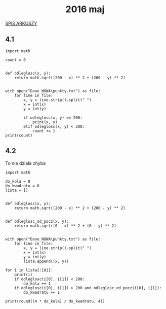 <h1 align="center">2016 maj</h1>
 
[SPIS ARKUSZY](https://github.com/wernexnrs123/MATURA-INFORMATYKA/blob/master/dzialy/zadania_arkusze.md)

## 4.1

```PY
import math

count = 0


def odleglosc(x, y):
    return math.sqrt((200 - x) ** 2 + (200 - y) ** 2)


with open("Dane_NOWA\punkty.txt") as file:
    for line in file:
        x, y = line.strip().split(" ")
        x = int(x)
        y = int(y)

        if odleglosc(x, y) == 200:
            print(x, y)
        elif odleglosc(x, y) < 200:
            count += 1
print(count)

```

## 4.2
To nie działa chyba 

```PY
import math

do_kola = 0
do_kwadratu = 0
lista = []


def odleglosc(x, y):
    return math.sqrt((200 - x) ** 2 + (200 - y) ** 2)


def odleglosc_od_pocz(x, y):
    return math.sqrt((0 - x) ** 2 + (0 - y) ** 2)


with open("Dane_NOWA\punkty.txt") as file:
    for line in file:
        x, y = line.strip().split(" ")
        x = int(x)
        y = int(y)
        lista.append((x, y))

for i in lista[:101]:
    print(i)
    if odleglosc(i[0], i[1]) < 200:
        do_kola += 1
    if odleglosc(i[0], i[1]) > 200 and odleglosc_od_pocz(i[0], i[1]):
        do_kwadratu += 1

print(round((4 * do_kola) / do_kwadratu, 4))

```
